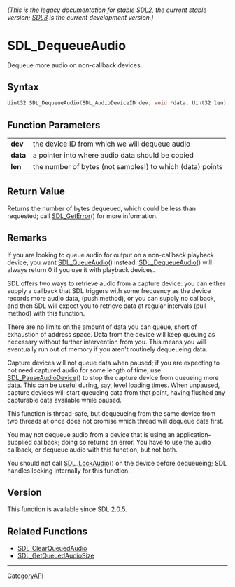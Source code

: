 ###### (This is the legacy documentation for stable SDL2, the current stable version; [SDL3](https://wiki.libsdl.org/SDL3/) is the current development version.)
# SDL_DequeueAudio

Dequeue more audio on non-callback devices.

## Syntax

```c
Uint32 SDL_DequeueAudio(SDL_AudioDeviceID dev, void *data, Uint32 len);

```

## Function Parameters

|              |                                                           |
| ------------ | --------------------------------------------------------- |
| **dev**      | the device ID from which we will dequeue audio            |
| **data**     | a pointer into where audio data should be copied          |
| **len**      | the number of bytes (not samples!) to which (data) points |

## Return Value

Returns the number of bytes dequeued, which could be less than requested;
call [SDL_GetError](SDL_GetError)() for more information.

## Remarks

If you are looking to queue audio for output on a non-callback playback
device, you want [SDL_QueueAudio](SDL_QueueAudio)() instead.
[SDL_DequeueAudio](SDL_DequeueAudio)() will always return 0 if you use it
with playback devices.

SDL offers two ways to retrieve audio from a capture device: you can either
supply a callback that SDL triggers with some frequency as the device
records more audio data, (push method), or you can supply no callback, and
then SDL will expect you to retrieve data at regular intervals (pull
method) with this function.

There are no limits on the amount of data you can queue, short of
exhaustion of address space. Data from the device will keep queuing as
necessary without further intervention from you. This means you will
eventually run out of memory if you aren't routinely dequeueing data.

Capture devices will not queue data when paused; if you are expecting to
not need captured audio for some length of time, use
[SDL_PauseAudioDevice](SDL_PauseAudioDevice)() to stop the capture device
from queueing more data. This can be useful during, say, level loading
times. When unpaused, capture devices will start queueing data from that
point, having flushed any capturable data available while paused.

This function is thread-safe, but dequeueing from the same device from two
threads at once does not promise which thread will dequeue data first.

You may not dequeue audio from a device that is using an
application-supplied callback; doing so returns an error. You have to use
the audio callback, or dequeue audio with this function, but not both.

You should not call [SDL_LockAudio](SDL_LockAudio)() on the device before
dequeueing; SDL handles locking internally for this function.

## Version

This function is available since SDL 2.0.5.

## Related Functions

* [SDL_ClearQueuedAudio](SDL_ClearQueuedAudio)
* [SDL_GetQueuedAudioSize](SDL_GetQueuedAudioSize)

----
[CategoryAPI](CategoryAPI)

